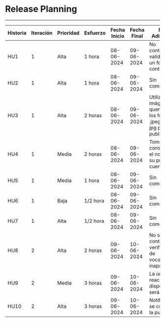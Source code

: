 # Release Planning
---
|Historia|Iteración|Prioridad|Esfuerzo|Fecha Inicio| Fecha Final|Notas Adicionales|
|---|---|---|---|---|---|---|
|HU1|1|Alta|1 hora|08-06-2024|09-06-2024|No contemplar la validación de un formato de contraseña.|
|HU2|1|Alta|1 hora|08-06-2024|09-06-2024|Sin comentarios|
|HU3|1|Alta|2 horas|08-06-2024|09-06-2024|Utilizar imágenes quemadas en los formatos .jpeg, .png y jpg para publicar.|
|HU4|1|Media|2 horas|08-06-2024|09-06-2024|Tomar en consideración el no seguir su propia cuenta.|
|HU5|1|Media|1 hora|08-06-2024|09-06-2024|Sin comentarios|
|HU6|1|Baja|1/2 hora|08-06-2024|09-06-2024|Sin comentarios|
|HU7|1|Alta|1/2 hora|08-06-2024|09-06-2024|Sin comentarios|
|HU8|2|Alta|2 horas|09-06-2024|10-06-2024|No se contempla la verificación de vocabulario inapropiado|
|HU9|2|Media|3 horas|09-06-2024|10-06-2024|La única reacción disponible será like|
|HU10|2|Alta|3 horas|09-06-2024|10-06-2024|Notificar que se compartió la publicación|
